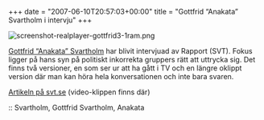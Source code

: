 +++
date = "2007-06-10T20:57:03+00:00"
title = "Gottfrid “Anakata” Svartholm i intervju"
+++

<div class="left">
  <img src='http://cdn.junkpile.se/2007/06/screenshot-realplayer-gottfrid3-1ram-150x150.png' alt='screenshot-realplayer-gottfrid3-1ram.png' />
</div>

[Gottfrid &#8220;Anakata&#8221; Svartholm][1] har blivit intervjuad av Rapport (SVT). Fokus ligger på hans syn på politiskt inkorrekta gruppers rätt att uttrycka sig. Det finns två versioner, en som ser ur att ha gått i TV och en längre oklippt version där man kan höra hela konversationen och inte bara svaren.

[Artikeln på svt.se][2] (video-klippen finns där)

:: Svartholm, Gottfrid Svartholm, Anakata

<small></small>

 [1]: http://sv.wikipedia.org/wiki/Gottfrid_Svartholm
 [2]: http://svt.se/svt/jsp/Crosslink.jsp?d=22620&#038;a=847395&#038;lid=puff_847469&#038;lpos=rubrik
